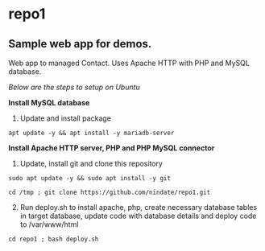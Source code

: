 repo1
=====

## Sample web app for demos. 

Web app to managed Contact. Uses Apache HTTP with PHP and MySQL database.

*Below are the steps to setup on Ubuntu*

**Install MySQL database**

1. Update and install package

```
apt update -y && apt install -y mariadb-server
```


**Install Apache HTTP server, PHP and PHP MySQL connector**

1. Update, install git and clone this repository

```
sudo apt update -y && sudo apt install -y git
```


```
cd /tmp ; git clone https://github.com/nindate/repo1.git
```

2. Run deploy.sh to install apache, php, create necessary database tables in target database, update code with database details and deploy code to /var/www/html

```
cd repo1 ; bash deploy.sh
```

